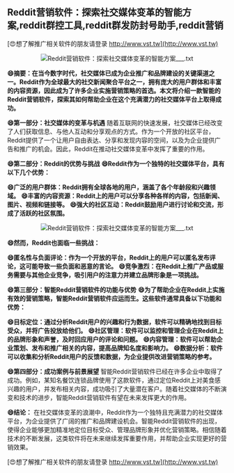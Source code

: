 ## **Reddit营销软件：探索社交媒体变革的智能方案,reddit群控工具,reddit群发防封号助手,reddit营销**

[😍想了解推广相关软件的朋友请登录 http://www.vst.tw](http://www.vst.tw)

 <center><img src="https://vst.tw/MP4/tuiguang/png/7.png" alt="Reddit营销软件：探索社交媒体变革的智能方案___.txt"></center>

**😄摘要：在当今数字时代，社交媒体已成为企业推广和品牌建设的关键渠道之一。Reddit作为全球最大的社交新闻聚合平台之一，拥有庞大的用户群体和丰富的内容资源，因此成为了许多企业实施营销策略的首选。本文将介绍一款智能的Reddit营销软件，探索其如何帮助企业在这个充满潜力的社交媒体平台上取得成功。**

**😄第一部分：社交媒体的变革与机遇**
随着互联网的快速发展，社交媒体已经改变了人们获取信息、与他人互动和分享观点的方式。作为一个开放的社区平台，Reddit提供了一个让用户自由表达、分享和发现内容的空间，以及为企业提供广告和推广的机会。因此，Reddit在推动社交媒体变革中发挥了重要的作用。

**😄第二部分：Reddit的优势与挑战**
**😄Reddit作为一个独特的社交媒体平台，具有以下几个优势：**

**😄广泛的用户群体：Reddit拥有全球各地的用户，涵盖了各个年龄段和兴趣领域。**
**😄丰富的内容资源：Reddit上的用户可以分享各种各样的内容，包括新闻、图片、视频和链接等。**
**😄强大的社区互动：Reddit鼓励用户进行讨论和交流，形成了活跃的社区氛围。**

 <center><img src="https://vst.tw/MP4/tuiguang/png/2.png" alt="Reddit营销软件：探索社交媒体变革的智能方案___.txt"></center>

**😄然而，Reddit也面临一些挑战：**

**😄匿名性与负面评论：作为一个开放的平台，Reddit上的用户可以匿名发布评论，这可能导致一些负面和恶意的言论。**
**😄竞争激烈：在Reddit上推广产品或服务需要与其他企业竞争，吸引用户的注意力并建立品牌形象是一项挑战。**

**😄第三部分：智能Reddit营销软件的功能与优势**
**😄为了帮助企业在Reddit上实施有效的营销策略，智能Reddit营销软件应运而生。这些软件通常具备以下功能和优势：**

**😄目标定位：通过分析Reddit用户的兴趣和行为数据，软件可以精确地找到目标受众，并将广告投放给他们。**
**😄社区管理：软件可以监控和管理企业在Reddit上的品牌形象和声誉，及时回应用户的评论和问题。**
**😄内容管理：软件可以帮助企业策划、发布和推广相关的内容，提高品牌知名度和影响力。**
**😄数据分析：软件可以收集和分析Reddit用户的反馈和数据，为企业提供改进营销策略的参考。**

**😄第四部分：成功案例与前景展望**
智能Reddit营销软件已经在许多企业中取得了成功。例如，某知名餐饮连锁品牌使用了这款软件，通过定位Reddit上对美食感兴趣的用户，并发布相关内容，成功吸引了大量潜在客户。随着社交媒体的不断演变和技术的进步，智能Reddit营销软件有望在未来发挥更大的作用。

**😄结论：**
在社交媒体变革的浪潮中，Reddit作为一个独特且充满潜力的社交媒体平台，为企业提供了广阔的推广和品牌建设机会。智能Reddit营销软件的出现，使得企业能够更加精准地定位目标受众、管理品牌形象并优化营销策略。相信随着技术的不断发展，这类软件将在未来继续发挥重要作用，并帮助企业实现更好的营销效果。

[😍想了解推广相关软件的朋友请登录 http://www.vst.tw](http://www.vst.tw)




